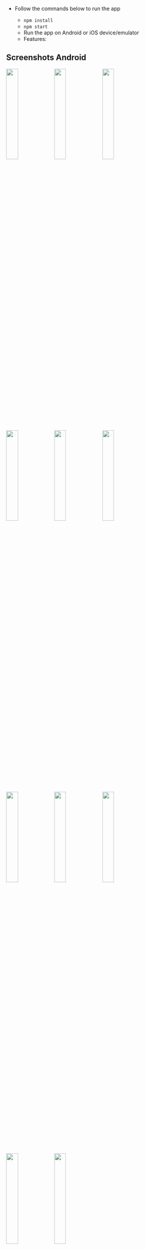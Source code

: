 
* Follow the commands below to run the app
    - `npm install`
    - `npm start`
    - Run the app on Android or iOS device/emulator
    
    
   * Features:
 ## Screenshots Android
 <img src="https://i.imgur.com/gVQsiPQ.png" width="25%" height="25%"/> <img src="https://i.imgur.com/vKx8l07.png" width="25%" height="25%"/> <img src="https://i.imgur.com/2EDiMmG.png" width="25%" height="25%"/> 
 <img src="https://i.imgur.com/keudYd9.png" width="25%" height="25%"/> <img src="https://i.imgur.com/Lw7uccv.png" width="25%" height="25%"/> <img src="https://i.imgur.com/9eHsDuL.png" width="25%" height="25%"/> <img src="https://i.imgur.com/Flnjhj8.png" width="25%" height="25%"/> <img src="https://i.imgur.com/Fl0iizG.png" width="25%" height="25%"/> <img src="https://i.imgur.com/nfkv9jp.png" width="25%" height="25%"/> <img src="https://i.imgur.com/P5LQPyS.png" width="25%" height="25%"/> 
 <img src="https://i.imgur.com/5SNRrwE.png" width="25%" height="25%"/>
 </br>
 </br>
 ## Screenshots iOS
 <img src="https://i.imgur.com/t2yL678.png" width="25%" height="25%"/> <img src="https://i.imgur.com/6sQD1hi.png" width="25%" height="25%"/> <img src="https://i.imgur.com/437O6ua.png" width="25%" height="25%"/> <img src="https://i.imgur.com/4z9Js1S.png" width="25%" height="25%"/> <img src="https://i.imgur.com/w3pXS1c.png" width="25%" height="25%"/> <img src="https://i.imgur.com/yabNi0y.png" width="25%" height="25%"/> <img src="https://i.imgur.com/meQ0DjG.png" width="25%" height="25%"/> <img src="https://i.imgur.com/EZ36tEh.png" width="25%" height="25%"/> <img src="https://i.imgur.com/ZjP0vL0.png" width="25%" height="25%"/>
 </br>
